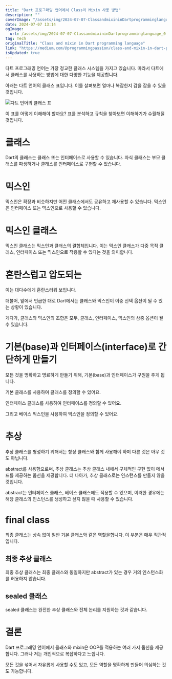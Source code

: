 ```yaml
---
title: "Dart 프로그래밍 언어에서 Class와 Mixin 사용 방법"
description: ""
coverImage: "/assets/img/2024-07-07-ClassandmixininDartprogramminglanguage_0.png"
date: 2024-07-07 13:14
ogImage: 
  url: /assets/img/2024-07-07-ClassandmixininDartprogramminglanguage_0.png
tag: Tech
originalTitle: "Class and mixin in Dart programming language"
link: "https://medium.com/@programmingpassion/class-and-mixin-in-dart-programming-language-fb55d4f8b048"
isUpdated: true
---
```






다트 프로그래밍 언어는 가장 정교한 클래스 시스템을 가지고 있습니다. 따라서 다트에서 클래스를 사용하는 방법에 대한 다양한 기능을 제공합니다.

아래는 다트 언어의 클래스 표입니다. 이를 살펴보면 얼마나 복잡한지 감을 잡을 수 있을 것입니다.

![다트 언어의 클래스 표](/assets/img/2024-07-07-ClassandmixininDartprogramminglanguage_0.png)

이 표를 어떻게 이해해야 할까요? 표를 분석하고 규칙을 찾아보면 이해하기가 수월해질 것입니다.

<div class="content-ad"></div>

# 클래스

Dart의 클래스는 클래스 또는 인터페이스로 사용할 수 있습니다. 자식 클래스는 부모 클래스를 파생하거나 클래스를 인터페이스로 구현할 수 있습니다.

# 믹스인

믹스인은 확장과 비슷하지만 어떤 클래스에서도 공유하고 재사용할 수 있습니다. 믹스인은 인터페이스 또는 믹스인으로 사용할 수 있습니다.

<div class="content-ad"></div>

# 믹스인 클래스

믹스인 클래스는 믹스인과 클래스의 결합체입니다. 이는 믹스인 클래스가 다중 목적 클래스, 인터페이스 또는 믹스인으로 작용할 수 있다는 것을 의미합니다.

# 혼란스럽고 압도되는

이는 대다수에게 혼란스러워 보입니다.

<div class="content-ad"></div>

더불어, 앞에서 언급한 대로 Dart에서는 클래스와 믹스인이 이중 선택 옵션이 될 수 있는 상황이 있습니다.

게다가, 클래스와 믹스인의 조합은 모두, 클래스, 인터페이스, 믹스인의 삼중 옵션이 될 수 있습니다.

# 기본(base)과 인터페이스(interface)로 간단하게 만들기

모든 것을 명확하고 명료하게 만들기 위해, 기본(base)과 인터페이스가 구원을 주게 됩니다.

<div class="content-ad"></div>

기본 클래스를 사용하여 클래스를 정의할 수 있어요.

인터페이스 클래스를 사용하여 인터페이스를 정의할 수 있어요.

그리고 베이스 믹스인을 사용하여 믹스인을 정의할 수 있어요.

# 추상

<div class="content-ad"></div>

추상 클래스를 형성하기 위해서는 항상 클래스와 함께 사용해야 하며 다른 것은 아무 것도 아닙니다.

abstract를 사용함으로써, 추상 클래스는 추상 클래스 내에서 구체적인 구현 없이 메서드를 제공하는 옵션을 제공합니다. 더 나아가, 추상 클래스로는 인스턴스를 만들지 않을 것입니다.

abstract는 인터페이스 클래스, 베이스 클래스에도 적용할 수 있으며, 이러한 경우에는 해당 클래스의 인스턴스를 생성하고 싶지 않을 때 사용할 수 있습니다.

# final class

<div class="content-ad"></div>

최종 클래스는 상속 없이 일반 기본 클래스와 같은 역할을합니다. 이 부분은 매우 직관적입니다.

## 최종 추상 클래스

최종 추상 클래스는 최종 클래스와 동일하지만 abstract가 있는 경우 거의 인스턴스화를 허용하지 않습니다.

## sealed 클래스

<div class="content-ad"></div>

sealed 클래스는 완전한 추상 클래스와 전체 논리를 지원하는 것과 같습니다.

# 결론

Dart 프로그래밍 언어에서 클래스와 mixin은 OOP를 적용하는 여러 가지 옵션을 제공합니다. 그러나 저는 개인적으로 복잡하다고 느낍니다.

모든 것을 섞어서 자유롭게 사용할 수도 있고, 모든 역할을 명확하게 만들어 의심하는 것도 가능합니다.